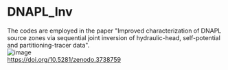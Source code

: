 # DNAPL_Inv
The codes are employed in the paper "Improved characterization of DNAPL source zones via sequential joint inversion of hydraulic-head, self-potential and partitioning-tracer data".   
![image](https://zenodo.org/badge/DOI/10.5281/zenodo.3738759.svg)  
https://doi.org/10.5281/zenodo.3738759  
